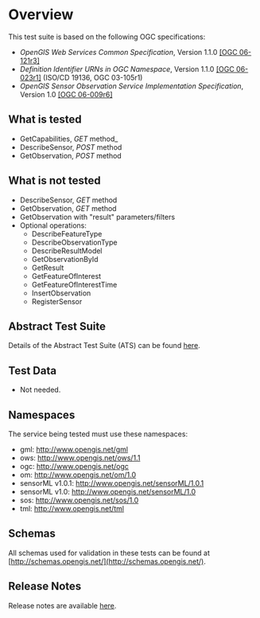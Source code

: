 # Overview

This test suite is based on the following OGC specifications:

  * _OpenGIS Web Services Common Specification_, Version 1.1.0 [[OGC 06-121r3]](http://portal.opengeospatial.org/files/?artifact_id=20040)
  * _Definition Identifier URNs in OGC Namespace_, Version 1.1.0 [[OGC 06-023r1]](http://portal.opengeospatial.org/files/?artifact_id=4700) (ISO/CD 19136, OGC 03-105r1)
  * _OpenGIS Sensor Observation Service Implementation Specification_, Version 1.0 [[OGC 06-009r6]](http://portal.opengeospatial.org/files/?artifact_id=26667)

## What is tested

  * GetCapabilities, _GET_ method_
  * DescribeSensor, _POST_ method
  * GetObservation, _POST_ method

## What is not tested

  * DescribeSensor, _GET_ method
  * GetObservation, _GET_ method
  * GetObservation with "result" parameters/filters
  * Optional operations: 
    * DescribeFeatureType
    * DescribeObservationType
    * DescribeResultModel
    * GetObservationById
    * GetResult
    * GetFeatureOfInterest
    * GetFeatureOfInterestTime
    * InsertObservation
    * RegisterSensor
  
## Abstract Test Suite
Details of the Abstract Test Suite (ATS) can be found [here](ats.html).

## Test Data

  * Not needed.

## Namespaces

The service being tested must use these namespaces:

  * gml: http://www.opengis.net/gml
  * ows: http://www.opengis.net/ows/1.1
  * ogc: http://www.opengis.net/ogc
  * om: http://www.opengis.net/om/1.0
  * sensorML v1.0.1: http://www.opengis.net/sensorML/1.0.1
  * sensorML v1.0: http://www.opengis.net/sensorML/1.0
  * sos: http://www.opengis.net/sos/1.0
  * tml: http://www.opengis.net/tml

## Schemas

All schemas used for validation in these tests can be found at
[http://schemas.opengis.net/](http://schemas.opengis.net/).

## Release Notes

Release notes are available [here](relnotes.html).

